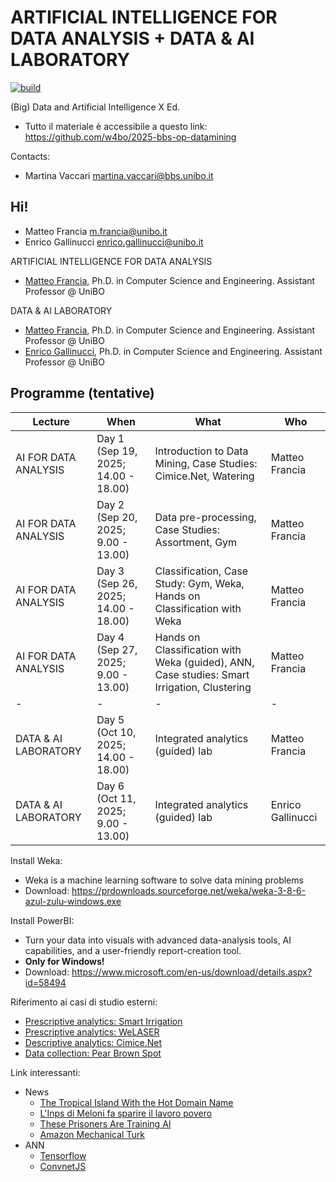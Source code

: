 # ARTIFICIAL INTELLIGENCE FOR DATA ANALYSIS + DATA & AI LABORATORY

[![build](https://github.com/w4bo/2025-bbs-op-datamining/actions/workflows/build.yml/badge.svg)](https://github.com/w4bo/2025-bbs-op-datamining/actions/workflows/build.yml)

(Big) Data and Artificial Intelligence X Ed.

- Tutto il materiale è accessibile a questo link: https://github.com/w4bo/2025-bbs-op-datamining

Contacts:

-  Martina Vaccari <martina.vaccari@bbs.unibo.it>

## Hi!


-  Matteo Francia <m.francia@unibo.it>
-  Enrico Gallinucci <enrico.gallinucci@unibo.it>

ARTIFICIAL INTELLIGENCE FOR DATA ANALYSIS

- [Matteo Francia](https://www.unibo.it/sitoweb/m.francia/en), Ph.D. in Computer Science and Engineering. Assistant Professor @ UniBO

DATA & AI LABORATORY

- [Matteo Francia](https://www.unibo.it/sitoweb/m.francia/en), Ph.D. in Computer Science and Engineering. Assistant Professor @ UniBO
- [Enrico Gallinucci](https://www.unibo.it/sitoweb/enrico.gallinucci/en), Ph.D. in Computer Science and Engineering. Assistant Professor @ UniBO

## Programme (tentative)

| Lecture               | When                                | What                                                                                        | Who             |
| -                     | -                                   |  -                                                                                          | -               |
| AI FOR DATA ANALYSIS  | Day 1 (Sep 19, 2025; 14.00 - 18.00) | Introduction to Data Mining, Case Studies: Cimice.Net, Watering                             | Matteo Francia  |
| AI FOR DATA ANALYSIS  | Day 2 (Sep 20, 2025;  9.00 - 13.00) | Data pre-processing, Case Studies: Assortment, Gym                                          | Matteo Francia  |
| AI FOR DATA ANALYSIS  | Day 3 (Sep 26, 2025; 14.00 - 18.00) | Classification, Case Study: Gym, Weka, Hands on Classification with Weka                    | Matteo Francia  |
| AI FOR DATA ANALYSIS  | Day 4 (Sep 27, 2025;  9.00 - 13.00) | Hands on Classification with Weka (guided), ANN, Case studies: Smart Irrigation, Clustering | Matteo Francia  |
| -                     | -                                   |  -                                                                                          | -               |
| DATA & AI LABORATORY  | Day 5 (Oct 10, 2025; 14.00 - 18.00) | Integrated analytics (guided) lab                                                           | Matteo Francia  |
| DATA & AI LABORATORY  | Day 6 (Oct 11, 2025;  9.00 - 13.00) | Integrated analytics (guided) lab                                                           | Enrico Gallinucci |

Install Weka:

- Weka is a machine learning software to solve data mining problems 
- Download: https://prdownloads.sourceforge.net/weka/weka-3-8-6-azul-zulu-windows.exe

Install PowerBI:

- Turn your data into visuals with advanced data-analysis tools, AI capabilities, and a user-friendly report-creation tool. 
- **Only for Windows!**
- Download: https://www.microsoft.com/en-us/download/details.aspx?id=58494

Riferimento ai casi di studio esterni:

- [Prescriptive analytics: Smart Irrigation](https://w4bo.github.io/2024-bf-wateringsummerschool/cs-smartirrigation)
- [Prescriptive analytics: WeLASER](https://w4bo.github.io/AA2425-unibo-mldm/cs-welaser)
- [Descriptive analytics: Cimice.Net](https://w4bo.github.io/AA2425-unibo-mldm/cs-cimice)
- [Data collection: Pear Brown Spot](https://w4bo.github.io/AA2425-unibo-mldm/cs-brownspot)

Link interessanti:

- News
  - [The Tropical Island With the Hot Domain Name](https://www.bloomberg.com/news/articles/2023-08-31/ai-startups-create-digital-demand-for-anguilla-s-website-domain-name)
  - [L'Inps di Meloni fa sparire il lavoro povero](https://www.ilfattoquotidiano.it/in-edicola/articoli/2023/09/14/linps-di-meloni-fa-sp-arire-il-lavoro-povero/7291305/)
  - [These Prisoners Are Training AI](https://www.wired.com/story/prisoners-training-ai-finland/)
  - [Amazon Mechanical Turk](https://www.mturk.com/)
- ANN
  - [Tensorflow](https://playground.tensorflow.org)
  - [ConvnetJS](https://cs.stanford.edu/people/karpathy/convnetjs/)
